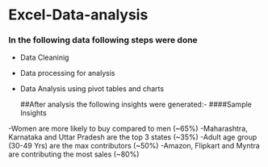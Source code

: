# Excel-Data-analysis
### In the following data following steps were done
- Data Cleaninig
- Data processing for analysis
- Data Analysis using pivot tables and charts

  ##After analysis the following insights were generated:-
   ####Sample Insights

-Women are more likely to buy compared to men (~65%)
-Maharashtra, Karnataka and Uttar Pradesh are the top 3 states (~35%)
-Adult age group (30-49 Yrs) are the max contributors (~50%)
-Amazon, Flipkart and Myntra are contributing the most sales (~80%)
